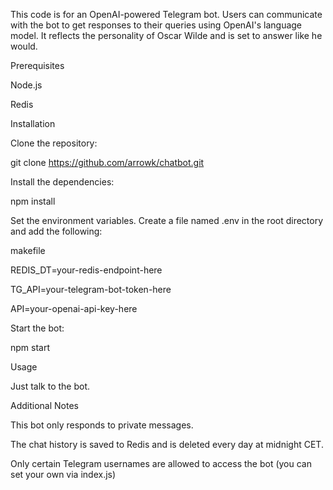 This code is for an OpenAI-powered Telegram bot. Users can communicate with the bot to get responses to their queries using OpenAI's language model. It reflects the personality of Oscar Wilde and is set to answer like he would.

Prerequisites

Node.js

Redis

Installation

Clone the repository:

git clone https://github.com/arrowk/chatbot.git

Install the dependencies:

npm install

Set the environment variables. Create a file named .env in the root directory and add the following:

makefile

REDIS_DT=your-redis-endpoint-here

TG_API=your-telegram-bot-token-here

API=your-openai-api-key-here

Start the bot:

npm start

Usage

Just talk to the bot.

Additional Notes

This bot only responds to private messages.

The chat history is saved to Redis and is deleted every day at midnight CET.

Only certain Telegram usernames are allowed to access the bot (you can set your own via index.js)
